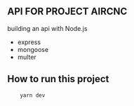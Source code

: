 ## API FOR PROJECT AIRCNC

building an api with Node.js

- express
- mongoose
- multer

## How to run this project

```sh
    yarn dev
```